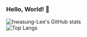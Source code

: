 ### Hello, World! 👋
![hwasung-Lee's GitHub stats](https://github-readme-stats.vercel.app/api?username=hwasung-Lee&count_private=true&include_all_commits=true&theme=radical)  
![Top Langs](https://github-readme-stats.vercel.app/api/top-langs/?username=hwasung-Lee&exclude_repo=hwasung-Lee&hide=makefile&layout=compact)
<!--
**hwasung-Lee/hwasung-Lee** is a ✨ _special_ ✨ repository because its `README.md` (this file) appears on your GitHub profile.

Here are some ideas to get you started:

- 🔭 I’m currently working on ...
- 🌱 I’m currently learning ...
- 👯 I’m looking to collaborate on ...
- 🤔 I’m looking for help with ...
- 💬 Ask me about ...
- 📫 How to reach me: ...
- 😄 Pronouns: ...
- ⚡ Fun fact: ...
-->
